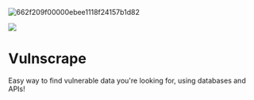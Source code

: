 ![662f209f00000ebee1118f24157b1d82](https://user-images.githubusercontent.com/62581994/112323931-3eaa9000-8c80-11eb-91a8-cfc96b97a98f.png)

![](https://img.shields.io/github/license/kounelictf/vulnscrape)

# Vulnscrape
Easy way to find vulnerable data you're looking for, using databases and APIs!

